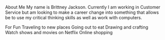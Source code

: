 About Me
My name is Brittney Jackson. Currently I am working in Customer Service but am looking to make a career change into
something that allows be to use my critical thinking skills as well as work with computers. 

For Fun
Traveling to new places
Going out to eat
Drawing and crafting
Watch shows and movies on Netflix
Online shopping
